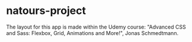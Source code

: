 # natours-project
The layout for this app is made within the Udemy course: "Advanced CSS and Sass: Flexbox, Grid, Animations and More!", Jonas Schmedtmann.
